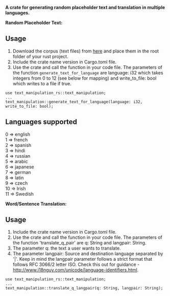 __A crate for generating random placeholder text and translation in multiple languages.__

__Random Placeholder Text:__
## Usage
1. Download the corpus (text files) from [here](https://github.com/BasantaChaulagain/text-manipulation-rs/tree/release/src) and place them in the root folder of your rust project.
2. Include the crate name version in Cargo.toml file.
3. Use the crate and call the function in your code file. The parameters of the function `generate_text_for_language` are language: i32 which takes integers from 0 to 12 (see below for mapping) and write_to_file: bool which writes to a file if true.
```
use text_manipulation_rs::text_manipulation;
...
text_manipulation::generate_text_for_language(language: i32, write_to_file: bool);
```

## Languages supported
0 => english \
1 => french \
2 => spanish \
3 => hindi \
4 => russian \
5 => arabic \
6 => japanese \
7 => german \
8 => latin \
9 => czech \
10 => Irish \
11 => Swedish 

__Word/Sentence Translation:__ 

## Usage
1. Include the crate name version in Cargo.toml file.
2. Use the crate and call the function in your code file. The parameters of the function 'translate_q_pair' are q: String and langpair: String. 
3. The parameter q:  the text a user wants to translate. 
4. The parameter langpair: Source and destination language separated by '|'. Keep in mind the langpair parameter follows a strict format that follows RFC 3066/2 letter ISO. Check this out for guidance - http://www.i18nguy.com/unicode/language-identifiers.html. 
```
use text_manipulation_rs::text_manipulation;
...
text_manipulation::translate_q_langpair(q: String, langpair: String);
```
